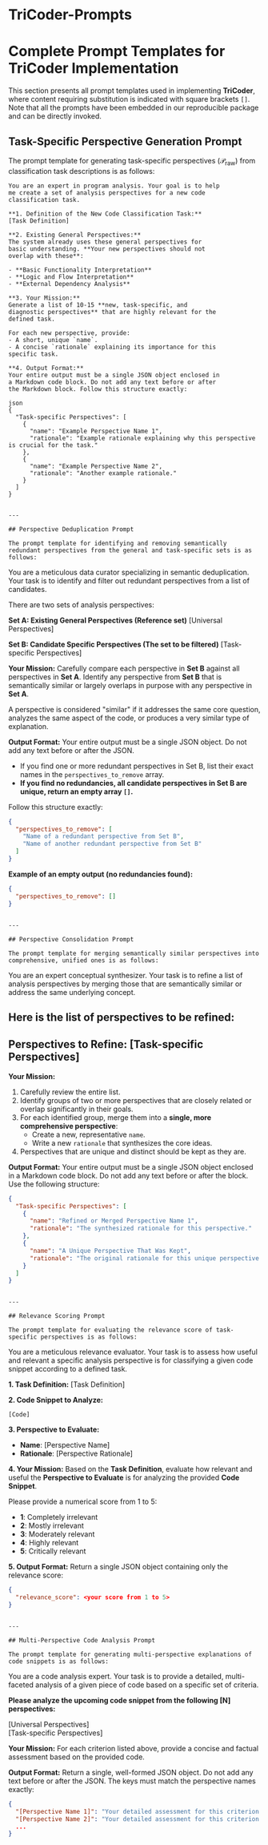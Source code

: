 # TriCoder-Prompts


# Complete Prompt Templates for TriCoder Implementation

This section presents all prompt templates used in implementing **TriCoder**, where content requiring substitution is indicated with square brackets `[]`. Note that all the prompts have been embedded in our reproducible package and can be directly invoked.


## Task-Specific Perspective Generation Prompt

The prompt template for generating task-specific perspectives ($\mathcal{P}_{\text{raw}}$) from classification task descriptions is as follows:

```
You are an expert in program analysis. Your goal is to help 
me create a set of analysis perspectives for a new code 
classification task.

**1. Definition of the New Code Classification Task:**
[Task Definition]

**2. Existing General Perspectives:**
The system already uses these general perspectives for 
basic understanding. **Your new perspectives should not 
overlap with these**:

- **Basic Functionality Interpretation**
- **Logic and Flow Interpretation**
- **External Dependency Analysis**

**3. Your Mission:**
Generate a list of 10-15 **new, task-specific, and 
diagnostic perspectives** that are highly relevant for the 
defined task.

For each new perspective, provide:
- A short, unique `name`.
- A concise `rationale` explaining its importance for this 
specific task.

**4. Output Format:**
Your entire output must be a single JSON object enclosed in 
a Markdown code block. Do not add any text before or after 
the Markdown block. Follow this structure exactly:

json
{
  "Task-specific Perspectives": [
    {
      "name": "Example Perspective Name 1",
      "rationale": "Example rationale explaining why this perspective is crucial for the task."
    },
    {
      "name": "Example Perspective Name 2",
      "rationale": "Another example rationale."
    }
  ]
}
```
```

---

## Perspective Deduplication Prompt

The prompt template for identifying and removing semantically redundant perspectives from the general and task-specific sets is as follows:

```
You are a meticulous data curator specializing in semantic 
deduplication. Your task is to identify and filter out 
redundant perspectives from a list of candidates.

There are two sets of analysis perspectives:

**Set A: Existing General Perspectives (Reference set)**
[Universal Perspectives]

**Set B: Candidate Specific Perspectives (The set to be filtered)**
[Task-specific Perspectives]

**Your Mission:**
Carefully compare each perspective in **Set B** against all 
perspectives in **Set A**. Identify any perspective from 
**Set B** that is semantically similar or largely overlaps 
in purpose with any perspective in **Set A**.

A perspective is considered "similar" if it addresses the
same core question, analyzes the same aspect of the code, or 
produces a very similar type of explanation.

**Output Format:**
Your entire output must be a single JSON object. Do not add 
any text before or after the JSON.

- If you find one or more redundant perspectives in Set B, 
  list their exact names in the `perspectives_to_remove` array.
- **If you find no redundancies, all candidate perspectives
  in Set B are unique, return an empty array `[]`.**

Follow this structure exactly:

```json
{
  "perspectives_to_remove": [
    "Name of a redundant perspective from Set B",
    "Name of another redundant perspective from Set B"
  ]
}
```

**Example of an empty output (no redundancies found):**

```json
{
  "perspectives_to_remove": []
}
```
```

---

## Perspective Consolidation Prompt

The prompt template for merging semantically similar perspectives into comprehensive, unified ones is as follows:

```
You are an expert conceptual synthesizer. Your task is 
to refine a list of analysis perspectives by merging 
those that are semantically similar or address the same 
underlying concept.

Here is the list of perspectives to be refined:
---
**Perspectives to Refine:**
[Task-specific Perspectives]
---

**Your Mission:**
1. Carefully review the entire list.
2. Identify groups of two or more perspectives that 
   are closely related or overlap significantly in their goals.
3. For each identified group, merge them into a 
   **single, more comprehensive perspective**:
   - Create a new, representative `name`.
   - Write a new `rationale` that synthesizes the core ideas.
4. Perspectives that are unique and distinct should be kept 
   as they are.

**Output Format:**
Your entire output must be a single JSON object enclosed in 
a Markdown code block. Do not add any text before or after 
the block. Use the following structure:

```json
{
  "Task-specific Perspectives": [
    {
      "name": "Refined or Merged Perspective Name 1",
      "rationale": "The synthesized rationale for this perspective."
    },
    {
      "name": "A Unique Perspective That Was Kept",
      "rationale": "The original rationale for this unique perspective."
    }
  ]
}
```
```

---

## Relevance Scoring Prompt

The prompt template for evaluating the relevance score of task-specific perspectives is as follows:

```
You are a meticulous relevance evaluator. Your task is to 
assess how useful and relevant a specific analysis 
perspective is for classifying a given code snippet 
according to a defined task.

**1. Task Definition:**
[Task Definition]

**2. Code Snippet to Analyze:**
```[Language]
[Code]
```

**3. Perspective to Evaluate:**
- **Name**: [Perspective Name]
- **Rationale**: [Perspective Rationale]

**4. Your Mission:**
Based on the **Task Definition**, evaluate how relevant and
useful the **Perspective to Evaluate** is for analyzing the 
provided **Code Snippet**.

Please provide a numerical score from 1 to 5:

- **1**: Completely irrelevant
- **2**: Mostly irrelevant
- **3**: Moderately relevant
- **4**: Highly relevant
- **5**: Critically relevant

**5. Output Format:**
Return a single JSON object containing only the relevance score:

```json
{
  "relevance_score": <your score from 1 to 5>
}
```
```

---

## Multi-Perspective Code Analysis Prompt

The prompt template for generating multi-perspective explanations of code snippets is as follows:

```
You are a code analysis expert. Your task is to provide a 
detailed, multi-faceted analysis of a given piece of code
based on a specific set of criteria.

**Please analyze the upcoming code snippet from the 
following [N] perspectives:**

[Universal Perspectives]  
[Task-specific Perspectives]

**Your Mission:**
For each criterion listed above, provide a concise and 
factual assessment based on the provided code.

**Output Format:**
Return a single, well-formed JSON object. Do not add any 
text before or after the JSON. The keys must match the 
perspective names exactly:

```json
{
  "[Perspective Name 1]": "Your detailed assessment for this criterion.",
  "[Perspective Name 2]": "Your detailed assessment for this criterion.",
  ...
}
```
```
